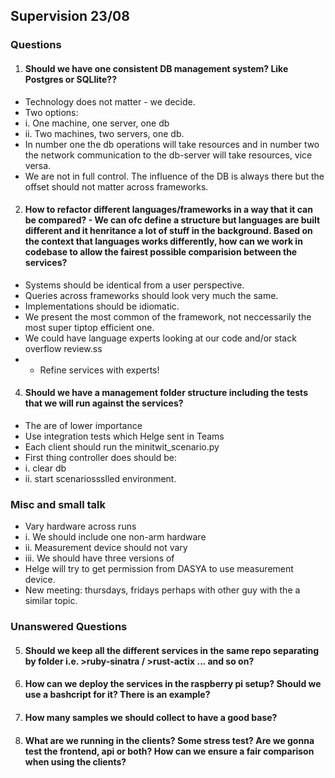 ## Supervision 23/08
### Questions
1. #### Should we have one consistent DB management system? Like Postgres or SQLlite??
- Technology does not matter - we decide.
- Two options:
- i. One machine, one server, one db 
- ii. Two machines, two servers, one db. 
- In number one the db operations will take resources and in number two the network communication to the db-server will take resources, vice versa.
- We are not in full control. The influence of the DB is always there but the offset should not matter across frameworks. 

2. #### How to refactor different languages/frameworks in a way that it can be compared? - We can ofc define a structure but languages are built different and it henritance a lot of stuff in the background. Based on the context that languages works differently, how can we work in codebase to allow the fairest possible comparision between the services?

- Systems should be identical from a user perspective.
- Queries across frameworks should look very much the same.
- Implementations should be idiomatic.
- We present the most common of the framework, not neccessarily the most super tiptop efficient one.
- We could have language experts looking at our code and/or stack overflow review.ss
- - Refine services with experts!

4. #### Should we have a management folder structure including the tests that we will run against the services?

- The are of lower importance
- Use integration tests which Helge sent in Teams
- Each client should run the minitwit_scenario.py
- First thing controller does should be:
- i. clear db
- ii. start scenariossslled environment.


### Misc and small talk
- Vary hardware across runs
- i. We should include one non-arm hardware
- ii. Measurement device should not vary
- iii. We should have three versions of
- Helge will try to get permission from DASYA to use measurement device.
- New meeting: thursdays, fridays perhaps with other guy with the a similar topic.



### Unanswered Questions

5. #### Should we keep all the different services in the same repo separating by folder i.e. >ruby-sinatra / >rust-actix ... and so on?
6. #### How can we deploy the services in the raspberry pi setup? Should we use a bashcript for it? There is an example?
7. #### How many samples we should collect to have a good base?
8. #### What are we running in the clients? Some stress test? Are we gonna test the frontend, api or both? How can we ensure a fair comparison when using the clients? 
